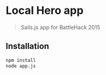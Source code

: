 # Local Hero app

> Sails.js app for BattleHack 2015

## Installation

```sh
npm install
node app.js
```
